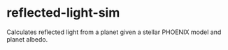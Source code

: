 # reflected-light-sim
Calculates reflected light from a planet given a stellar PHOENIX model and planet albedo.

